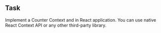 ## Task
Implement a Counter Context and in React application.
You can use native React Context API or any other third-party library.
